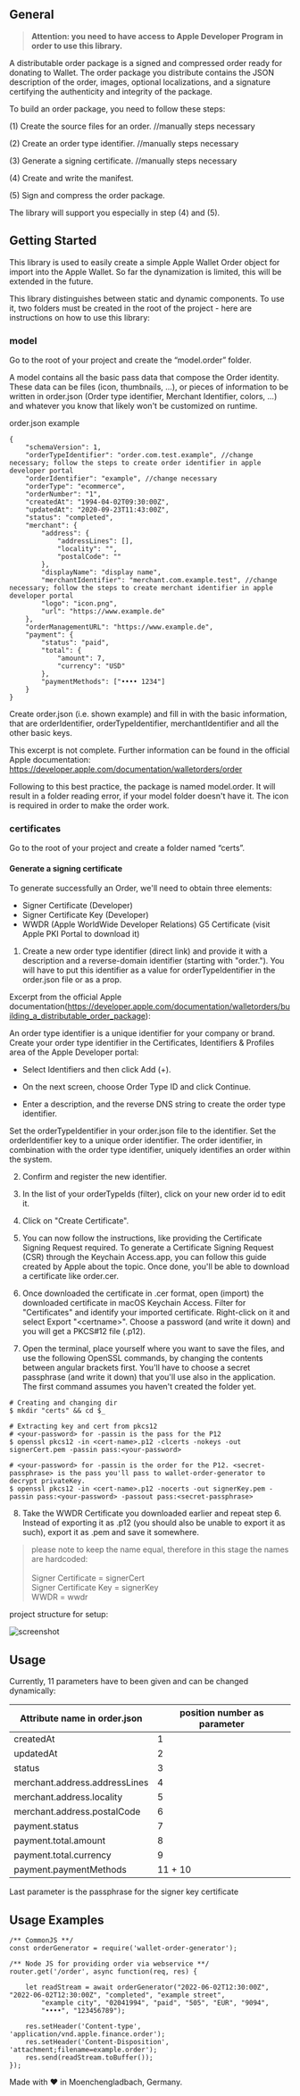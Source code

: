 ## General

> **Attention: you need to have access to Apple Developer Program in order to use this library.**

A distributable order package is a signed and compressed order ready for donating to Wallet. The order package you distribute contains the JSON description of the order, images, optional localizations, and a signature certifying the authenticity and integrity of the package.

To build an order package, you need to follow these steps:

(1) Create the source files for an order. //manually steps necessary

(2) Create an order type identifier. //manually steps necessary

(3) Generate a signing certificate. //manually steps necessary

(4) Create and write the manifest.

(5) Sign and compress the order package.

The library will support you especially in step (4) and (5).

## Getting Started

This library is used to easily create a simple Apple Wallet Order object for import into the Apple Wallet. So far the dynamization is limited, this will be extended in the future.

This library distinguishes between static and dynamic components. To use it, two folders must be created in the root of the project - here are instructions on how to use this library:

### model
Go to the root of your project and create the “model.order” folder.

A model contains all the basic pass data that compose the Order identity. These data can be files (icon, thumbnails, ...), or pieces of information to be written in order.json (Order type identifier, Merchant Identifier, colors, ...) and whatever you know that likely won't be customized on runtime.

order.json example
```
{
    "schemaVersion": 1,
    "orderTypeIdentifier": "order.com.test.example", //change necessary; follow the steps to create order identifier in apple developer portal
    "orderIdentifier": "example", //change necessary
    "orderType": "ecommerce",
    "orderNumber": "1",
    "createdAt": "1994-04-02T09:30:00Z",
    "updatedAt": "2020-09-23T11:43:00Z",
    "status": "completed",
    "merchant": {
        "address": {
            "addressLines": [],
            "locality": "",
            "postalCode": ""
        },
        "displayName": "display name",
        "merchantIdentifier": "merchant.com.example.test", //change necessary; follow the steps to create merchant identifier in apple developer portal
        "logo": "icon.png",
        "url": "https://www.example.de"
    },
    "orderManagementURL": "https://www.example.de",
    "payment": {
        "status": "paid",
        "total": {
            "amount": 7,
            "currency": "USD"
        },
        "paymentMethods": ["•••• 1234"]
    }
}
```
Create order.json (i.e. shown example) and fill in with the basic information, that are orderIdentifier, orderTypeIdentifier, merchantIdentifier and all the other basic keys.

This excerpt is not complete. Further information can be found in the official Apple documentation: https://developer.apple.com/documentation/walletorders/order

Following to this best practice, the package is named model.order. It will result in a folder reading error, if your model folder doesn't have it.
The icon is required in order to make the order work.

### certificates

Go to the root of your project and create a folder named “certs”.

#### Generate a signing certificate
To generate successfully an Order, we'll need to obtain three elements:

- Signer Certificate (Developer)
- Signer Certificate Key (Developer)
- WWDR (Apple WorldWide Developer Relations) G5 Certificate (visit Apple PKI Portal to download it)

1. Create a new order type identifier (direct link) and provide it with a description and a reverse-domain identifier (starting with "order."). You will have to put this identifier as a value for orderTypeIdentifier in the order.json file or as a prop.

Excerpt from the official Apple documentation(https://developer.apple.com/documentation/walletorders/building_a_distributable_order_package):

An order type identifier is a unique identifier for your company or brand. Create your order type identifier in the Certificates, Identifiers & Profiles area of the Apple Developer portal:

- Select Identifiers and then click Add (+).

- On the next screen, choose Order Type ID and click Continue.

- Enter a description, and the reverse DNS string to create the order type identifier.

Set the orderTypeIdentifier in your order.json file to the identifier. Set the orderIdentifier key to a unique order identifier. The order identifier, in combination with the order type identifier, uniquely identifies an order within the system.

2. Confirm and register the new identifier.

3. In the list of your orderTypeIds (filter), click on your new order id to edit it.

4. Click on "Create Certificate".

5. You can now follow the instructions, like providing the Certificate Signing Request required. To generate a Certificate Signing Request (CSR) through the Keychain Access.app, you can follow this guide created by Apple about the topic. Once done, you'll be able to download a certificate like order.cer.

6. Once downloaded the certificate in .cer format, open (import) the downloaded certificate in macOS Keychain Access. Filter for "Certificates" and identify your imported certificate. Right-click on it and select Export "\<certname\>". Choose a password (and write it down) and you will get a PKCS#12 file (.p12).

7. Open the terminal, place yourself where you want to save the files, and use the following OpenSSL commands, by changing the contents between angular brackets first. You'll have to choose a secret passphrase (and write it down) that you'll use also in the application. The first command assumes you haven't created the folder yet.

````
# Creating and changing dir
$ mkdir "certs" && cd $_

# Extracting key and cert from pkcs12
# <your-password> for -passin is the pass for the P12
$ openssl pkcs12 -in <cert-name>.p12 -clcerts -nokeys -out signerCert.pem -passin pass:<your-password>

# <your-password> for -passin is the order for the P12. <secret-passphrase> is the pass you'll pass to wallet-order-generator to decrypt privateKey.
$ openssl pkcs12 -in <cert-name>.p12 -nocerts -out signerKey.pem -passin pass:<your-password> -passout pass:<secret-passphrase>
````

8. Take the WWDR Certificate you downloaded earlier and repeat step 6. Instead of exporting it as .p12 (you should also be unable to export it as such), export it as .pem and save it somewhere.

> please note to keep the name equal, therefore in this stage the names are hardcoded: <br>
> <br>Signer Certificate = signerCert
> <br>Signer Certificate Key = signerKey
> <br>WWDR = wwdr

project structure for setup:

![screenshot](./docs/wallet-order-generator.drawio.png)

## Usage

Currently, 11 parameters have to been given and can be changed dynamically:

| Attribute name in order.json  | position number as parameter |
| ------------- | ------------- |
| createdAt  | 1  |
| updatedAt  | 2  |
| status  | 3  |
| merchant.address.addressLines  | 4  |
| merchant.address.locality  | 5  |
| merchant.address.postalCode  | 6  |
| payment.status  | 7  |
| payment.total.amount  | 8  |
| payment.total.currency  | 9  |
| payment.paymentMethods  | 11 + 10  |

Last parameter is the passphrase for the signer key certificate

## Usage Examples

```
/** CommonJS **/
const orderGenerator = require('wallet-order-generator');
```

```
/** Node JS for providing order via webservice **/
router.get('/order', async function(req, res) {

    let readStream = await orderGenerator("2022-06-02T12:30:00Z", "2022-06-02T12:30:00Z", "completed", "example street",
        "example city", "02041994", "paid", "505", "EUR", "9094",
        "••••", "123456789");

    res.setHeader('Content-type', 'application/vnd.apple.finance.order');
    res.setHeader('Content-Disposition', 'attachment;filename=example.order');
    res.send(readStream.toBuffer());
});
```

Made with ❤️ in Moenchengladbach, Germany.
